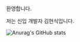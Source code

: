 환영합니다.

저는 신입 개발자 김현식입니다.


![Anurag's GitHub stats](https://github-readme-stats.vercel.app/api?username=gustlrtbvj&show_icons=true&theme=radical)
